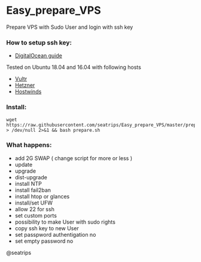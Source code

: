# Easy_prepare_VPS

Prepare VPS with Sudo User and login with ssh key

### How to setup ssh key:

- [DigitalOcean guide](https://www.digitalocean.com/community/tutorials/how-to-set-up-ssh-keys--2)

Tested on Ubuntu 18.04 and 16.04 with following hosts 

- [Vultr](https://www.vultr.com/?ref=7008700)
- [Hetzner](https://hetzner.com)
- [Hostwinds](https://hostwinds.com)

### Install:

```
wget https://raw.githubusercontent.com/seatrips/Easy_prepare_VPS/master/prepare.sh > /dev/null 2>&1 && bash prepare.sh
```

### What happens:
- add 2G SWAP ( change script for more or less )
- update
- upgrade
- dist-upgrade
- install NTP
- install fail2ban
- install htop or glances
- install/set UFW 
- allow 22 for ssh
- set custom ports
- possibility to make User with sudo rights
- copy ssh key to new User
- set passpword authentigation no
- set empty password no

@seatrips
